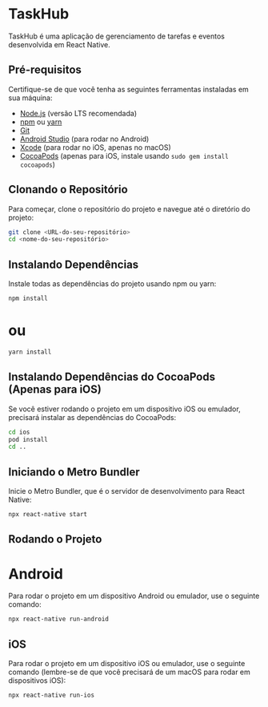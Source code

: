 # TaskHub

TaskHub é uma aplicação de gerenciamento de tarefas e eventos desenvolvida em React Native.

## Pré-requisitos

Certifique-se de que você tenha as seguintes ferramentas instaladas em sua máquina:

- [Node.js](https://nodejs.org/) (versão LTS recomendada)
- [npm](https://www.npmjs.com/) ou [yarn](https://yarnpkg.com/)
- [Git](https://git-scm.com/)
- [Android Studio](https://developer.android.com/studio) (para rodar no Android)
- [Xcode](https://developer.apple.com/xcode/) (para rodar no iOS, apenas no macOS)
- [CocoaPods](https://cocoapods.org/) (apenas para iOS, instale usando `sudo gem install cocoapods`)

## Clonando o Repositório

Para começar, clone o repositório do projeto e navegue até o diretório do projeto:

```sh
git clone <URL-do-seu-repositório>
cd <nome-do-seu-repositório>
```

## Instalando Dependências
Instale todas as dependências do projeto usando npm ou yarn:

```sh
npm install
```
# ou
```sh
yarn install
```

## Instalando Dependências do CocoaPods (Apenas para iOS)
Se você estiver rodando o projeto em um dispositivo iOS ou emulador, precisará instalar as dependências do CocoaPods:

```sh
cd ios
pod install
cd ..
```

## Iniciando o Metro Bundler
Inicie o Metro Bundler, que é o servidor de desenvolvimento para React Native:

```sh
npx react-native start
```

## Rodando o Projeto

# Android
Para rodar o projeto em um dispositivo Android ou emulador, use o seguinte comando:

```sh
npx react-native run-android
```

## iOS
Para rodar o projeto em um dispositivo iOS ou emulador, use o seguinte comando (lembre-se de que você precisará de um macOS para rodar em dispositivos iOS):

```sh
npx react-native run-ios
```






